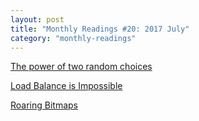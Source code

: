 ```yaml
---
layout: post
title: "Monthly Readings #20: 2017 July"
category: "monthly-readings"
---
```


[The power of two random choices](https://www.evernote.com/l/AARZaQZ6M0ZHv5BxwcmGxHccu_Eu18PVV4Y)

[Load Balance is Impossible](https://www.evernote.com/l/AASjfEjiTWtNB4EH5qNVj4o3ex7mS8Gqcp0)

[Roaring Bitmaps](https://www.evernote.com/l/AAQgZ_-d-3REF6xOqm7iNSYVCgXAqT04ljA)
